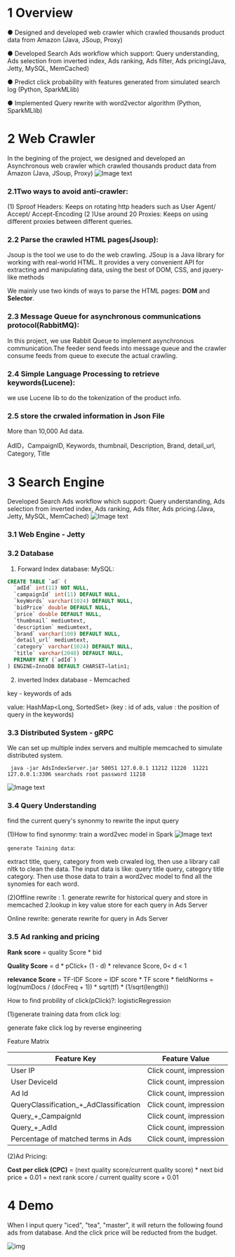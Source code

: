 # 1 Overview 
 
● Designed and developed web crawler which crawled thousands product data from Amazon (Java, JSoup, Proxy)

● Developed Search Ads workflow which support: Query understanding, Ads selection from inverted index, Ads ranking, Ads filter, Ads pricing(Java, Jetty, MySQL, MemCached)

● Predict click probability with features generated from simulated search log (Python, SparkMLlib)

● Implemented Query rewrite with word2vector algorithm (Python, SparkMLlib)

# 2 Web Crawler
In the begining of the project, we designed and developed an Asynchronous web crawler which crawled thousands product data from Amazon (Java, JSoup, Proxy)
![Image text](https://github.com/PeterPei666/SearchAds/blob/2117a90aac73e98f4ed8220bd8661d2f2c58c556/img/Web%20Crawler.png)

### 2.1Two ways to avoid anti-crawler:

(1) Sproof Headers: Keeps on rotating http headers such as User Agent/ Accept/ Accept-Encoding
(2 )Use around 20 Proxies: Keeps on using different proxies between different queries.

### 2.2 Parse the crawled HTML pages(Jsoup):

Jsoup is the tool we use to do the web crawling. JSoup is a Java library for working with real-world HTML. It provides a very convenient API for extracting and manipulating data, using the best of DOM, CSS, and jquery-like methods

We mainly use two kinds of ways to parse the HTML pages: **DOM** and **Selector**.


### 2.3 Message Queue for asynchronous communications protocol(RabbitMQ):

In this project, we use Rabbit Queue to implement asynchronous communication.The feeder send feeds into message queue and the crawler consume feeds from queue to execute the actual crawling.

### 2.4 Simple Language Processing to retrieve keywords(Lucene):

we use Lucene lib to do the tokenization of the product info.

### 2.5 store the crwaled information in Json File

More than 10,000 Ad data.

AdID，CampaignID, Keywords, thumbnail, Description, Brand, detail_url, Category, Title

     
# 3 Search Engine

Developed Search Ads workflow which support: Query understanding, Ads selection from inverted index, Ads ranking, Ads filter, Ads pricing.(Java, Jetty, MySQL, MemCached)
![Image text](https://github.com/PeterPei666/SearchAds/blob/master/img/Ads_Engine.png)

### 3.1 Web Engine - Jetty

### 3.2 Database

1. Forward Index database: MySQL:
```sql
CREATE TABLE `ad` (
  `adId` int(11) NOT NULL,
  `campaignId` int(11) DEFAULT NULL,
  `keyWords` varchar(1024) DEFAULT NULL,
  `bidPrice` double DEFAULT NULL,
  `price` double DEFAULT NULL,
  `thumbnail` mediumtext,
  `description` mediumtext,
  `brand` varchar(100) DEFAULT NULL,
  `detail_url` mediumtext,
  `category` varchar(1024) DEFAULT NULL,
  `title` varchar(2048) DEFAULT NULL,
  PRIMARY KEY (`adId`)
) ENGINE=InnoDB DEFAULT CHARSET=latin1;

```

2. inverted Index database - Memcached

key - keywords of ads

value: HashMap<Long, SortedSet<Integer>> (key : id of ads, value : the position of query in the keywords)
 
### 3.3 Distributed System - gRPC
We can set up multiple index servers and multiple memcached to simulate distributed system.
```
 java -jar AdsIndexServer.jar 50051 127.0.0.1 11212 11220  11221 127.0.0.1:3306 searchads root password 11218
```
![Image text](https://github.com/PeterPei666/SearchAds/blob/master/img/gRPC.png)
 
### 3.4 Query Understanding

find the current query's synonmy to rewrite the input query

(1)How to find synonmy:  train a word2vec model in Spark
![Image text](https://github.com/PeterPei666/SearchAds/blob/master/img/word2vec.png)

`generate Taining data`: 

extract title, query, category from web crwaled log, then use a library call nltk to clean the data.
The input data is like: query title query, category title category. Then use those data to train a word2vec model to find all the synomies for each word.

(2)Offline rewrite :  1. generate rewrite for historical query and store in memcached 2.lookup in key value store for each query in Ads Server

Online rewrite: generate rewrite for query in Ads Server

### 3.5 Ad ranking and pricing

**Rank score** = quality Score * bid

**Quality Score** = d * pClick+ (1 - d) * relevance Score, 0< d < 1

**relevance Score** = TF-IDF Score = IDF score * TF score * fieldNorms = log(numDocs / (docFreq + 1)) * sqrt(tf) * (1/sqrt(length))

How to find probility of click(pClick)?: logisticRegression

(1)generate training data from click log:

generate fake click log by reverse engineering

Feature Matrix

| Feature Key       | Feature Value    |
| ------------- |:-------------:|
| User IP     | Click count, impression|
| User DeviceId    | Click count, impression    | 
| Ad Id  | Click count, impression    | 
| QueryClassification_+_AdClassification | Click count, impression     |
| Query_+_CampaignId| Click count, impression      |
| Query_+_AdId | Click count, impression      |
| Percentage of matched terms in Ads | Click count, impression      |

(2)Ad Pricing:

**Cost per click (CPC)**
= (next quality score/current quality score) * next bid price + 0.01 = next rank score / current quality score + 0.01

# 4 Demo

When I input query "iced", "tea", "master", it will return the following found ads from database. And the click price will be reducted from the budget.

![img](https://github.com/PeterPei666/SearchAds/blob/master/img/show.png)







